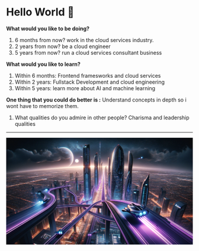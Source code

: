 # Hello World :apple:
**What would you like to be doing?**
 1. 6 months from now?
work in the cloud services industry.
1. 2 years from now?
be a cloud engineer 
1. 5 years from now?
run a cloud services consultant business 

**What would you like to learn?**
1. Within 6 months:
 Frontend framesworks and cloud services
1. Within 2 years: Fullstack Development and cloud engineering 
1. Within 5 years: 
learn more about AI and machine learning 

**One thing that you could do better is :**
Understand concepts in depth so i wont have to memorize them. 

 1. What qualities do you admire in other people?
Charisma and leadership qualities 
---
![futurecity](img.png)